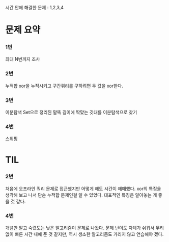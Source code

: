 시간 안에 해결한 문제 : 1,2,3,4

# 문제 요약

### 1번

최대 N번까지 조사

### 2번

누적합 
xor을 누적시키고 구간쿼리를 구하려면 두 값을 xor한다.

### 3번

이분탐색
Set으로 정리된 말뚝 길이에 딱맞는 깃대를
이분탐색으로 찾기

### 4번

스위핑

# TIL

### 2번

처음에 오프라인 쿼리 문제로 접근했지만 어떻게 해도 시간이 애매했다. xor의 특징을 생각해 보고 나서 단순 누적합 문제인걸 알 수 있었다. 대표적인 특징은 알아놓는 게 좋을 것 같다.

### 4번

개념만 알고 숙련도는 낮은 알고리즘이 문제로 나왔다. 문제 난이도 자체가 쉬워서 무리없이 빠른 시간 내에 푼 것 같지만, 역시 생소한 알고리즘도 가리지 않고 연습해야 겠다.


